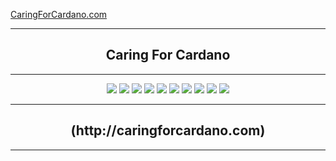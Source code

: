 [CaringForCardano.com](http://caringforcardano.com)
<div align="center">
  <hr />
    <h2 align="center" style="border-bottom: none">Caring For Cardano</h2>
  <hr/>
  <img src="http://64.235.82.145/images/carindashboard.png" />
  <img src="http://64.235.82.145/images/prices.png" />
  <img src="http://64.235.82.145/images/adabtcprices.png" />
  <img src="http://64.235.82.145/images/adaprices.png" />
  <img src="http://64.235.82.145/images/btcprices.png" />
  <img src="http://64.235.82.145/images/milkprices.png" />
  <img src="http://64.235.82.145/images/wmtprices.png" />
  <img src="http://64.235.82.145/images/myieldprices.png" />
  <img src="http://64.235.82.145/images/tunaprices.png" />
  <img src="http://64.235.82.145/images/optprices.png" />
</div>
<div align="center">
  <hr />
    <h2 align="center" style="border-bottom: none">(http://caringforcardano.com)</h2>
  <hr/>
</div>
